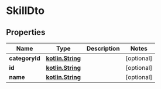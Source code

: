 # SkillDto

## Properties
Name | Type | Description | Notes
------------ | ------------- | ------------- | -------------
**categoryId** | [**kotlin.String**](.md) |  |  [optional]
**id** | [**kotlin.String**](.md) |  |  [optional]
**name** | [**kotlin.String**](.md) |  |  [optional]
